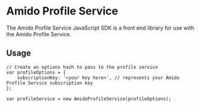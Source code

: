 # Amido Profile Service

The Amido Profile Service JavaScript SDK is a front end library for use with the Amido Profile Service.

## Usage


    // Create an options hash to pass to the profile service
    var profileOptions = {
        subscriptionKey: '<your key here>', // represents your Amido Profile Service subscription key
    };
  
    var profileService = new AmidoProfileService(profileOptions);
